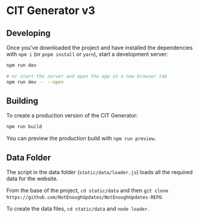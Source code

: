 # CIT Generator v3

## Developing

Once you've downloaded the project and have installed the dependencies with `npm i` (or `pnpm install` or `yarn`), start a development server:

```bash
npm run dev

# or start the server and open the app in a new browser tab
npm run dev -- --open
```

## Building

To create a production version of the CIT Generator:

```bash
npm run build
```

You can preview the production build with `npm run preview`.

## Data Folder

The script in the data folder (`static/data/loader.js`) loads all the required data for the website.

From the base of the project, `cd static/data` and then `git clone https://github.com/NotEnoughUpdates/NotEnoughUpdates-REPO`.

To create the data files, `cd static/data` and `node loader`.